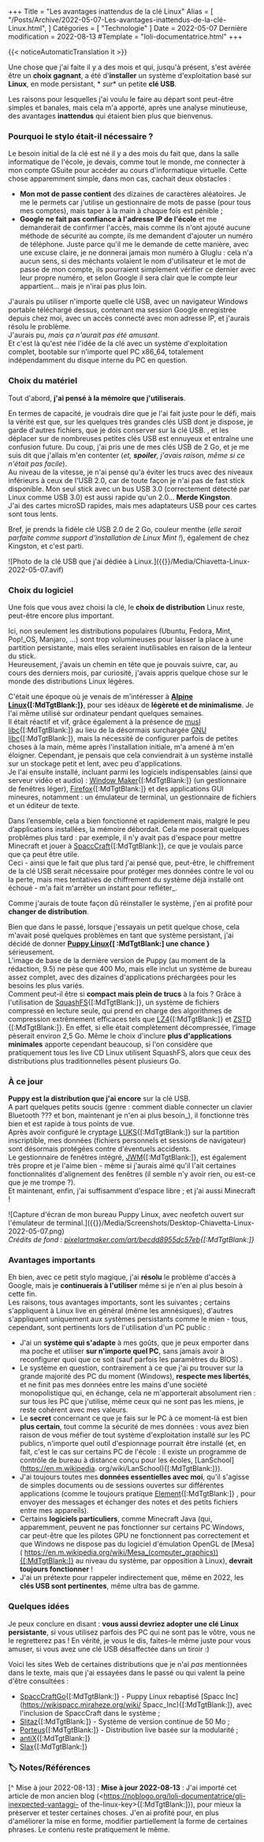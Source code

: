 +++
Title = "Les avantages inattendus de la clé Linux"
Alias ​​= [
  "/Posts/Archive/2022-05-07-Les-avantages-inattendus-de-la-clé-Linux.html",
]
Catégories = [ "Technologie" ]
Date = 2022-05-07
Dernière modification = 2022-08-13
#Template = "loli-documentatrice.html"
+++

{{< noticeAutomaticTranslation it >}}



Une chose que j'ai faite il y a des mois et qui, jusqu'à présent, s'est avérée être un **choix gagnant**, a été d'**installer** un système d'exploitation basé sur **Linux**, en mode persistant, * *sur** un petite **clé USB**.

Les raisons pour lesquelles j'ai voulu le faire au départ sont peut-être simples et banales, mais cela m'a apporté, après une analyse minutieuse, des avantages **inattendus** qui étaient bien plus que bienvenus.

### Pourquoi le stylo était-il nécessaire ?

Le besoin initial de la clé est né il y a des mois du fait que, dans la salle informatique de l'école, je devais, comme tout le monde, me connecter à mon compte GSuite pour accéder au cours d'informatique virtuelle. Cette chose apparemment simple, dans mon cas, cachait deux obstacles :

- **Mon mot de passe contient** des dizaines de caractères aléatoires. Je me le permets car j'utilise un gestionnaire de mots de passe (pour tous mes comptes), mais taper à la main à chaque fois est pénible ;
- **Google ne fait pas confiance à l'adresse IP de l'école** et me demanderait de confirmer l'accès, mais comme ils n'ont ajouté aucune méthode de sécurité au compte, ils me demandent d'ajouter un numéro de téléphone. Juste parce qu'il me le demande de cette manière, avec une excuse claire, je ne donnerai jamais mon numéro à Gluglu : cela n'a aucun sens, si des méchants volaient le nom d'utilisateur et le mot de passe de mon compte, ils pourraient simplement vérifier ce dernier avec leur propre numéro, et selon Google il sera clair que le compte leur appartient... mais je n'irai pas plus loin.

J'aurais pu utiliser n'importe quelle clé USB, avec un navigateur Windows portable téléchargé dessus, contenant ma session Google enregistrée depuis chez moi, avec un accès connecté avec mon adresse IP, et j'aurais résolu le problème.  
J'aurais pu, _mais ça n'aurait pas été amusant_.  
Et c'est là qu'est née l'idée de la clé avec un système d'exploitation complet, bootable sur n'importe quel PC x86_64, totalement indépendamment du disque interne du PC en question.

### Choix du matériel

Tout d'abord, **j'ai pensé à la mémoire que j'utiliserais**.

En termes de capacité, je voudrais dire que je l'ai fait juste pour le défi, mais la vérité est que, sur les quelques très grandes clés USB dont je dispose, je garde d'autres fichiers, que je dois conserver sur la clé USB. , et les déplacer sur de nombreuses petites clés USB est ennuyeux et entraîne une confusion future. Du coup, j'ai pris une de mes clés USB de 2 Go, et je me suis dit que j'allais m'en contenter (_et, **spoiler**, j'avais raison, même si ce n'était pas facile_).  
Au niveau de la vitesse, je n'ai pensé qu'à éviter les trucs avec des niveaux inférieurs à ceux de l'USB 2.0, car de toute façon je n'ai pas de fast stick disponible. Mon seul stick avec un bus USB 3.0 (correctement détecté par Linux comme USB 3.0) est aussi rapide qu'un 2.0... **Merde Kingston**.  
J'ai des cartes microSD rapides, mais mes adaptateurs USB pour ces cartes sont tous lents.

Bref, je prends la fidèle clé USB 2.0 de 2 Go, couleur menthe (_elle serait parfaite comme support d'installation de Linux Mint !_), également de chez Kingston, et c'est parti.

![Photo de la clé USB que j'ai dédiée à Linux.]({{<assetsRoot >}}/Media/Chiavetta-Linux-2022-05-07.avif)

### Choix du logiciel

Une fois que vous avez choisi la clé, le **choix de distribution** Linux reste, peut-être encore plus important.

Ici, non seulement les distributions populaires (Ubuntu, Fedora, Mint, Pop!_OS, Manjaro, ...) sont trop volumineuses pour laisser la place à une partition persistante, mais elles seraient inutilisables en raison de la lenteur du stick.  
Heureusement, j'avais un chemin en tête que je pouvais suivre, car, au cours des derniers mois, par curiosité, j'avais appris quelque chose sur le monde des distributions Linux légères.

C'était une époque où je venais de m'intéresser à **[Alpine Linux](https://alpinelinux.org){[:MdTgtBlank:]}**, pour ses idéaux de **légèreté et de minimalisme**. Je l'ai même utilisé sur ordinateur pendant quelques semaines.  
Il était réactif et vif, grâce également à la présence de [musl libc](https://en.m.wikipedia.org/wiki/Musl){[:MdTgtBlank:]} au lieu de la désormais surchargée [GNU libc]( https://en.m.wikipedia.org/wiki/Glibc){[:MdTgtBlank:]}, mais la nécessité de configurer parfois de petites choses à la main, même après l'installation initiale, m'a amené à m'en éloigner. Cependant, je pensais que cela conviendrait à un système installé sur un stockage petit et lent, avec peu d'applications.  
Je l'ai ensuite installé, incluant parmi les logiciels indispensables (ainsi que serveur vidéo et audio) : [Window Maker](https://www.windowmaker.org){[:MdTgtBlank:]} (un gestionnaire de fenêtres léger), [ Firefox](https://firefox.com){[:MdTgtBlank:]} et des applications GUI mineures, notamment : un émulateur de terminal, un gestionnaire de fichiers et un éditeur de texte.

Dans l’ensemble, cela a bien fonctionné et rapidement mais, malgré le peu d’applications installées, la mémoire débordait. Cela me poserait quelques problèmes plus tard : par exemple, il n'y avait pas d'espace pour mettre Minecraft et jouer à [SpaccCraft](https://wikispacc.miraheze.org/wiki/SpaccCraft){[:MdTgtBlank:]}, ce que je voulais parce que ça peut être utile.  
Ceci - ainsi que le fait que plus tard j'ai pensé que, peut-être, le chiffrement de la clé USB serait nécessaire pour protéger mes données contre le vol ou la perte, mais mes tentatives de chiffrement du système déjà installé ont échoué - m'a fait m'arrêter un instant pour refléter_.

Comme j'aurais de toute façon dû réinstaller le système, j'en ai profité pour **changer de distribution**.

Bien que dans le passé, lorsque j'essayais un petit quelque chose, cela m'avait posé quelques problèmes en tant que système persistant, j'ai décidé de donner **[Puppy Linux](https://puppylinux-woof-ce.github.io){[ :MdTgtBlank:] une chance }** sérieusement.  
L'image de base de la dernière version de Puppy (au moment de la rédaction, 9.5) ne pèse que 400 Mo, mais elle inclut un système de bureau assez complet, avec des dizaines d'applications préchargées pour les besoins les plus variés.  
Comment peut-il être si **compact mais plein de trucs** à la fois ? Grâce à l'utilisation de [SquashFS](https://en.m.wikipedia.org/wiki/SquashFS){[:MdTgtBlank:]}, un système de fichiers compressé en lecture seule, qui prend en charge des algorithmes de compression extrêmement efficaces tels que [ LZ4](https://en.m.wikipedia.org/wiki/LZ4_(compression_algorithm)){[:MdTgtBlank:]} et [ZSTD](https://en.m.wikipedia.org/wiki/Zstd) {[:MdTgtBlank:]}. En effet, si elle était complètement décompressée, l’image pèserait environ 2,5 Go. Même le choix d'inclure **plus d'applications minimales** apporte cependant beaucoup, si l'on considère que pratiquement tous les live CD Linux utilisent SquashFS, alors que ceux des distributions plus traditionnelles pèsent plusieurs Go.

### À ce jour

**Puppy est la distribution que j'ai encore** sur la clé USB.  
A part quelques petits soucis (genre : comment diable connecter un clavier Bluetooth ??? et bon, maintenant je n'en ai plus besoin_), il fonctionne très bien et est rapide à tous points de vue.  
Après avoir configuré le cryptage [LUKS](https://en.m.wikipedia.org/wiki/Linux_Unified_Key_Setup){[:MdTgtBlank:]} sur la partition inscriptible, mes données (fichiers personnels et sessions de navigateur) sont désormais protégées contre d'éventuels accidents.  
Le gestionnaire de fenêtres intégré, [JWM](https://en.m.wikipedia.org/wiki/JWM){[:MdTgtBlank:]}, est également très propre et je l'aime bien - même si j'aurais aimé qu'il l'ait certaines fonctionnalités d'alignement des fenêtres (il semble n'y avoir rien, ou est-ce que je me trompe ?).  
Et maintenant, enfin, j'ai suffisamment d'espace libre ; et j'ai aussi Minecraft !
 
![Capture d'écran de mon bureau Puppy Linux, avec neofetch ouvert sur l'émulateur de terminal.]({{<assetsRoot >}}/Media/Screenshots/Desktop-Chiavetta-Linux-2022-05-07.png)  
_Crédits de fond : [pixelartmaker.com/art/becdd8955dc57eb](http://pixelartmaker.com/art/becdd8955dc57eb){[:MdTgtBlank:]}_

### Avantages importants

Eh bien, avec ce petit stylo magique, j'ai **résolu** le problème d'accès à Google, mais je **continuerais à l'utiliser** même si je n'en ai plus besoin à cette fin.  
Les raisons, tous avantages importants, sont les suivantes ; certains s'appliquent à Linux live en général (même les amnésiques), d'autres s'appliquent uniquement aux systèmes persistants comme le mien - tous, cependant, sont pertinents lors de l'utilisation d'un PC public :

- J'ai un **système qui s'adapte** à mes goûts, que je peux emporter dans ma poche et utiliser **sur n'importe quel PC**, sans jamais avoir à reconfigurer quoi que ce soit (sauf parfois les paramètres du BIOS) .
- Le système en question, contrairement à ce que j'ai pu trouver sur la grande majorité des PC du moment (Windows), **respecte mes libertés**, et ne finit pas mes données entre les mains d'une société monopolistique qui, en échange, cela ne m'apporterait absolument rien : sur tous les PC que j'utilise, même ceux qui ne sont pas les miens, je reste cohérent avec mes valeurs.
- Le **secret** concernant ce que je fais sur le PC à ce moment-là est bien **plus certain**, tout comme la sécurité de mes données : vous avez bien raison de vous méfier de tout système d'exploitation installé sur les PC publics, n'importe quel outil d'espionnage pourrait être installé (et, en fait, c'est le cas sur certains PC de l'école : il existe un programme de contrôle de bureau à distance conçu pour les écoles, [LanSchool](https://en.m.wikipedia. org/wiki/LanSchool){[:MdTgtBlank:]}).
- J'ai toujours toutes mes **données essentielles avec moi**, qu'il s'agisse de simples documents ou de sessions ouvertes sur différentes applications (comme le toujours pratique [Element](https://element.io){[:MdTgtBlank:]} , pour envoyer des messages et échanger des notes et des petits fichiers entre mes appareils).
- Certains **logiciels particuliers**, comme Minecraft Java (qui, apparemment, peuvent ne pas fonctionner sur certains PC Windows, car peut-être que les pilotes GPU ne fonctionnent pas correctement et que Windows ne dispose pas du logiciel d'émulation OpenGL de [Mesa] ( https://en.m.wikipedia.org/wiki/Mesa_(computer_graphics)){[:MdTgtBlank:]} au niveau du système, par opposition à Linux), **devrait toujours fonctionner** !
- J'ai un prétexte pour rappeler indirectement que, même en 2022, les **clés USB sont pertinentes**, même ultra bas de gamme.

### Quelques idées

Je peux conclure en disant : **vous aussi devriez adopter une clé Linux persistante**, si vous utilisez parfois des PC qui ne sont pas le vôtre, vous ne le regretterez pas ! En vérité, je vous le dis, faites-le même juste pour vous amuser, si vous avez une clé USB désaffectée dans un tiroir :)

Voici les sites Web de certaines distributions que je n'ai _pas_ mentionnées dans le texte, mais que j'ai essayées dans le passé ou qui valent la peine d'être consultées :

- [SpaccCraftGo](https://github.com/Spacc-Inc/SpaccCraftGo-Images){[:MdTgtBlank:]} - Puppy Linux rebaptisé [Spacc Inc](https://wikispacc.miraheze.org/wiki/ Spacc_Inc){[:MdTgtBlank:]}, avec l'inclusion de SpaccCraft dans le système ;
- [Slitaz](https://slitaz.org/en){[:MdTgtBlank:]} - Système de version continue de 50 Mo ;
- [Porteus](http://porteus.org){[:MdTgtBlank:]} - Distribution live basée sur la modularité ;
- [antiX](https://antixlinux.com){[:MdTgtBlank:]}
- [Slax](https://slax.org){[:MdTgtBlank:]}

### 🏷️ Notes/Références

[^ Mise à jour 2022-08-13] : **Mise à jour 2022-08-13** : J'ai importé cet article de mon ancien blog (<https://noblogo.org/loli-documentatrice/gli-inexpected-vantaggi- of the-linux-key>{[:MdTgtBlank:]}), pour mieux la préserver et tester certaines choses. J'en ai profité pour, en plus d'améliorer la mise en forme, modifier partiellement la forme de certaines phrases. Le contenu reste pratiquement le même.